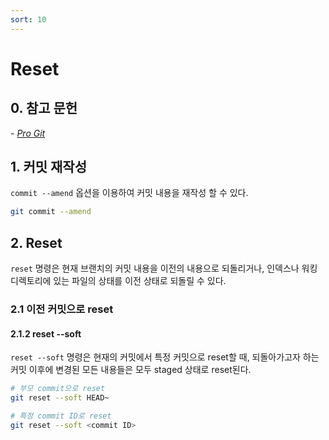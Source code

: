 ```yaml
---
sort: 10
---
```


# Reset

## 0. 참고 문헌

*- [Pro Git](https://git-scm.com/book/ko/v2)*

## 1. 커밋 재작성

`commit --amend` 옵션을 이용하여 커밋 내용을 재작성 할 수 있다.

```bash
git commit --amend
```
## 2. Reset

`reset` 명령은 현재 브랜치의 커밋 내용을 이전의 내용으로 되돌리거나, 인덱스나 워킹 디렉토리에 있는 파일의 상태를 이전 상태로 되돌릴 수 있다.

### 2.1 이전 커밋으로 reset

#### 2.1.2 reset --soft

`reset --soft` 명령은 현재의 커밋에서 특정 커밋으로 reset할 때, 되돌아가고자 하는 커밋 이후에 변경된 모든 내용들은 모두 staged 상태로 reset된다.

```bash
# 부모 commit으로 reset
git reset --soft HEAD~

# 특정 commit ID로 reset
git reset --soft <commit ID>
```

